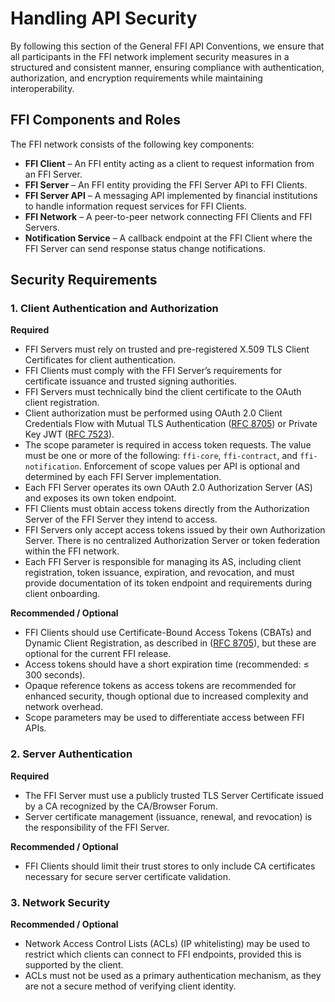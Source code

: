 # Handling API Security

By following this section of the General FFI API Conventions, we ensure that all participants in the FFI network implement security measures in a structured and consistent manner, ensuring compliance with authentication, authorization, and encryption requirements while maintaining interoperability.

## **FFI Components and Roles**  

The FFI network consists of the following key components:  

- **FFI Client** – An FFI entity acting as a client to request information from an FFI Server.  
- **FFI Server** – An FFI entity providing the FFI Server API to FFI Clients.  
- **FFI Server API** – A messaging API implemented by financial institutions to handle information request services for FFI Clients.  
- **FFI Network** – A peer-to-peer network connecting FFI Clients and FFI Servers.  
- **Notification Service** – A callback endpoint at the FFI Client where the FFI Server can send response status change notifications.  

## Security Requirements

### 1. Client Authentication and Authorization

**Required**

- FFI Servers must rely on trusted and pre-registered X.509 TLS Client Certificates for client authentication.
- FFI Clients must comply with the FFI Server’s requirements for certificate issuance and trusted signing authorities.
- FFI Servers must technically bind the client certificate to the OAuth client registration.
- Client authorization must be performed using OAuth 2.0 Client Credentials Flow with Mutual TLS Authentication ([RFC 8705](https://www.rfc-editor.org/rfc/rfc8705.html)) or Private Key JWT ([RFC 7523](https://www.rfc-editor.org/rfc/rfc7523.html)).
- The scope parameter is required in access token requests. The value must be one or more of the following: `ffi-core`, `ffi-contract`, and `ffi-notification`. Enforcement of scope values per API is optional and determined by each FFI Server implementation.
- Each FFI Server operates its own OAuth 2.0 Authorization Server (AS) and exposes its own token endpoint.
- FFI Clients must obtain access tokens directly from the Authorization Server of the FFI Server they intend to access.
- FFI Servers only accept access tokens issued by their own Authorization Server. There is no centralized Authorization Server or token federation within the FFI network.
- Each FFI Server is responsible for managing its AS, including client registration, token issuance, expiration, and revocation, and must provide documentation of its token endpoint and requirements during client onboarding.

**Recommended / Optional**

- FFI Clients should use Certificate-Bound Access Tokens (CBATs) and Dynamic Client Registration, as described in ([RFC 8705](https://www.rfc-editor.org/rfc/rfc8705.html)), but these are optional for the current FFI release.
- Access tokens should have a short expiration time (recommended: ≤ 300 seconds).
- Opaque reference tokens as access tokens are recommended for enhanced security, though optional due to increased complexity and network overhead.
- Scope parameters may be used to differentiate access between FFI APIs.

### 2. Server Authentication  

**Required**

- The FFI Server must use a publicly trusted TLS Server Certificate issued by a CA recognized by the CA/Browser Forum.  
- Server certificate management (issuance, renewal, and revocation) is the responsibility of the FFI Server.  

**Recommended / Optional**

- FFI Clients should limit their trust stores to only include CA certificates necessary for secure server certificate validation.  

### 3. Network Security  

**Recommended / Optional**

- Network Access Control Lists (ACLs) (IP whitelisting) may be used to restrict which clients can connect to FFI endpoints, provided this is supported by the client.  
- ACLs must not be used as a primary authentication mechanism, as they are not a secure method of verifying client identity.  